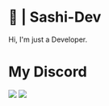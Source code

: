 # 🎊 | Sashi-Dev
Hi, I'm just a Developer.

# My Discord
![](https://discord.com/users/728632276757381141)
![](https://discord.c99.nl/widget/theme-1/697245896588656801.png)
